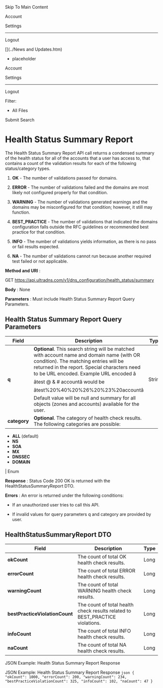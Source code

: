 

Skip To Main Content

Account

Settings

* * *

Logout

[](../News and Updates.htm)

  * placeholder

Account

Settings

* * *

Logout

Filter:

  * All Files

Submit Search

# Health Status Summary Report

The Health Status Summary Report API call returns a condensed summary of the
health status for all of the accounts that a user has access to, that contains
a count of the validation results for each of the following status/category
types.

  1. **OK** \- The number of validations passed for domains.

  2. **ERROR** \- The number of validations failed and the domains are most likely not configured properly for that condition.

  3. **WARNING** \- The number of validations generated warnings and the domains may be misconfigured for that condition; however, it still may function.

  4. **BEST_PRACTICE** \- The number of validations that indicated the domains configuration falls outside the RFC guidelines or recommended best practice for that condition.

  5. **INFO** \- The number of validations yields information, as there is no pass or fail results expected. 

  6. **NA** \- The number of validations cannot run because another required test failed or not applicable.

**Method and URI** :

GET https://api.ultradns.com/v1/dns_configuration/health_status/summary

**Body** : None

**Parameters** : Must include Health Status Summary Report Query Parameters.

## Health Status Summary Report Query Parameters

Field |  Description |  Type  
---|---|---  
**q** |  **Optional**. This search string will be matched with account name and domain name (with OR condition). The matching entries will be returned in the report. Special characters need to be URL encoded. Example URL encoded â âtest @ & # accountâ would be âtest%20%40%20%26%20%23%20accountâ Default value will be null and summary for all objects (zones and accounts) available for the user. |  String  
**category** |  **Optional**. The category of health check results. The following categories are possible:

  * **ALL** (default)
  * **NS**
  * **SOA**
  * **MX**
  * **DNSSEC**
  * **DOMAIN**

|  Enum  
  
**Response** : Status Code 200 OK is returned with the
HealthStatusSummaryReport DTO.

**Errors** : An error is returned under the following conditions:

  * If an unauthorized user tries to call this API.

  * If invalid values for query parameters q and category are provided by user.

## HealthStatusSummaryReport DTO

Field |  Description |  Type  
---|---|---  
**okCount** |  The count of total OK health check results. |  Long  
**errorCount** |  The count of total ERROR health check results. |  Long  
**warningCount** |  The count of total WARNING health check results. |  Long  
**bestPracticeViolationCount** |  The count of total health check results related to BEST_PRACTICE violations. |  Long  
**infoCount** |  The count of total INFO health check results. |  Long  
**naCount** |  The count of total NA health check results. |  Long  
  
JSON Example: Health Status Summary Report Response

JSON Example: Health Status Summary Report Response ```json { "okCount": 1000,
"errorCount": 200, "warningCount": 234, "bestPracticeViolationCount": 325,
"infoCount": 102, "naCount": 47 } ```

